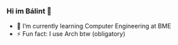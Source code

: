 ### Hi im Bálint 👋 


- 🌱 I’m currently learning Computer Engineering at BME
- ⚡ Fun fact: I use Arch btw (obligatory)

<!--
**tothhbalint/tothhbalint** is a ✨ _special_ ✨ repository because its `README.md` (this file) appears on your GitHub profile.

Here are some ideas to get you started:
- 👯 I’m looking to collaborate on ...
- 🤔 I’m looking for help with ...
- 📫 How to reach me: ...

-->
